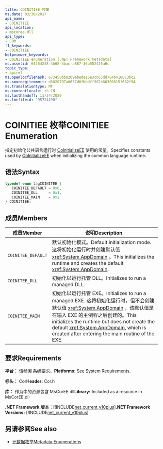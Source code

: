 ```yaml
---
title: COINITIEE 枚举
ms.date: 03/30/2017
api_name:
- COINITIEE
api_location:
- mscoree.dll
api_type:
- COM
f1_keywords:
- COINITIEE
helpviewer_keywords:
- COINITIEE enumeration [.NET Framework metadata]
ms.assetid: 64264238-3b68-4bac-a887-36b552426a6c
topic_type:
- apiref
ms.openlocfilehash: 673450bb8209abede15e3cb65dd764b418073bc2
ms.sourcegitcommit: d8020797a6657d0fbbdff362b80300815f682f94
ms.translationtype: MT
ms.contentlocale: zh-CN
ms.lasthandoff: 11/24/2020
ms.locfileid: "95724190"
---
```

# <a name="coinitiee-enumeration"></a><span data-ttu-id="b4ebf-102">COINITIEE 枚举</span><span class="sxs-lookup"><span data-stu-id="b4ebf-102">COINITIEE Enumeration</span></span>

<span data-ttu-id="b4ebf-103">指定初始化公共语言运行时 [CoInitializeEE](../hosting/coinitializeee-function.md) 使用的常量。</span><span class="sxs-lookup"><span data-stu-id="b4ebf-103">Specifies constants used by [CoInitializeEE](../hosting/coinitializeee-function.md) when initializing the common language runtime.</span></span>  
  
## <a name="syntax"></a><span data-ttu-id="b4ebf-104">语法</span><span class="sxs-lookup"><span data-stu-id="b4ebf-104">Syntax</span></span>  
  
```cpp  
typedef enum tagCOINITEE {  
   COINITEE_DEFAULT = 0x0,  
   COINITEE_DLL     = 0x1,  
   COINITEE_MAIN    = 0x2  
} COINITIEE;  
```  
  
## <a name="members"></a><span data-ttu-id="b4ebf-105">成员</span><span class="sxs-lookup"><span data-stu-id="b4ebf-105">Members</span></span>  
  
|<span data-ttu-id="b4ebf-106">成员</span><span class="sxs-lookup"><span data-stu-id="b4ebf-106">Member</span></span>|<span data-ttu-id="b4ebf-107">说明</span><span class="sxs-lookup"><span data-stu-id="b4ebf-107">Description</span></span>|  
|------------|-----------------|  
|`COINITEE_DEFAULT`|<span data-ttu-id="b4ebf-108">默认初始化模式。</span><span class="sxs-lookup"><span data-stu-id="b4ebf-108">Default initialization mode.</span></span> <span data-ttu-id="b4ebf-109">这将初始化运行时并创建默认值 <xref:System.AppDomain> 。</span><span class="sxs-lookup"><span data-stu-id="b4ebf-109">This initializes the runtime and creates the default <xref:System.AppDomain>.</span></span>|  
|`COINITEE_DLL`|<span data-ttu-id="b4ebf-110">初始化以运行托管 DLL。</span><span class="sxs-lookup"><span data-stu-id="b4ebf-110">Initializes to run a managed DLL.</span></span>|  
|`COINITEE_MAIN`|<span data-ttu-id="b4ebf-111">初始化以运行托管 EXE。</span><span class="sxs-lookup"><span data-stu-id="b4ebf-111">Initializes to run a managed EXE.</span></span> <span data-ttu-id="b4ebf-112">这将初始化运行时，但不会创建默认值 <xref:System.AppDomain> ，该默认值是在输入 EXE 的主例程之后创建的。</span><span class="sxs-lookup"><span data-stu-id="b4ebf-112">This initializes the runtime but does not create the default <xref:System.AppDomain>, which is created after entering the main routine of the EXE.</span></span>|  
  
## <a name="requirements"></a><span data-ttu-id="b4ebf-113">要求</span><span class="sxs-lookup"><span data-stu-id="b4ebf-113">Requirements</span></span>  

 <span data-ttu-id="b4ebf-114">**平台：** 请参阅 [系统要求](../../get-started/system-requirements.md)。</span><span class="sxs-lookup"><span data-stu-id="b4ebf-114">**Platforms:** See [System Requirements](../../get-started/system-requirements.md).</span></span>  
  
 <span data-ttu-id="b4ebf-115">**标头：** Cor</span><span class="sxs-lookup"><span data-stu-id="b4ebf-115">**Header:** Cor.h</span></span>  
  
 <span data-ttu-id="b4ebf-116">**库：** 作为中的资源包含 MsCorEE.dll</span><span class="sxs-lookup"><span data-stu-id="b4ebf-116">**Library:** Included as a resource in MsCorEE.dll</span></span>  
  
 <span data-ttu-id="b4ebf-117">**.NET Framework 版本：**[!INCLUDE[net_current_v10plus](../../../../includes/net-current-v10plus-md.md)]</span><span class="sxs-lookup"><span data-stu-id="b4ebf-117">**.NET Framework Versions:** [!INCLUDE[net_current_v10plus](../../../../includes/net-current-v10plus-md.md)]</span></span>  
  
## <a name="see-also"></a><span data-ttu-id="b4ebf-118">另请参阅</span><span class="sxs-lookup"><span data-stu-id="b4ebf-118">See also</span></span>

- [<span data-ttu-id="b4ebf-119">元数据枚举</span><span class="sxs-lookup"><span data-stu-id="b4ebf-119">Metadata Enumerations</span></span>](metadata-enumerations.md)
